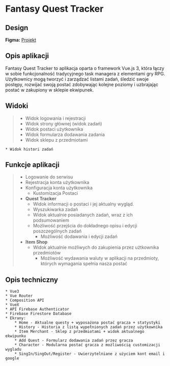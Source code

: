 # Fantasy Quest Tracker

## Design

**Figma:** [Projekt](https://www.figma.com/file/FEFe6yD64K6KuKz90uXfLe/Fantasy-Quest-Tracker?type=design&node-id=0%3A1&mode=design&t=6zo3D0WPmgNciwgn-1)

## Opis aplikacji

Fantasy Quest Tracker to aplikacja oparta o framework Vue.js 3, która łączy w sobie funkcjonalność tradycyjnego task managera z elementami gry RPG. Użytkownicy mogą tworzyć i zarządzać listami zadań, śledzić swoje postępy, rozwijać swoją postać zdobywając kolejne poziomy i uzbrajając postać w zakupiony w sklepie ekwipunek.

## Widoki

> - Widok logowania i rejestracji
> - Widok strony głównej (widok zadań)
> - Widok postaci użytkownika
> - Widok formularza dodawania zadania
> - Widok sklepu z przedmiotami

    * Widok histori zadań

## Funkcje aplikacji

> - Logowanie do serwisu
> - Rejestracja konta użytkownika
> - Konfiguracja konta użytkownika
>   - Kustomizacja Postaci
> - **Quest Tracker**
>   - Widok informacji o postaci i jej aktualny wygląd.
>   - Wyszukiwarka zadań
>   - Widok aktualnie posiadanych zadań, wraz z ich podsumowaniem
>   - Możliwość przejścia do dokładnego opisu i edycji poszczególnych zadań
>     - Możliwość dodawania i edycji zadań
> - **Item Shop**
>   - Widok aktualnie możliwych do zakupienia przez użtkownika przedmiotów
>     - Możliwość wydawania waluty w aplikacji na przedmioty, których wymagania spełnia nasza postać

## Opis techniczny

    * Vue3
    * Vue Router
    * Composition API
    * VueX
    * API Firebase Authenticator
    * Firebase Firestore Database
    * Ekrany:
        * Home - Aktualne questy + wyposażona postać gracza + statystyki
        * History - Historia z listą wypełnionych zadań przez użytkownika
        * Item Merchant - Sklep z przedmiotami + widok aktualnego ekwipunku
        * Add Quest - Formularz dodawania zadań przez gracza
        * Character - Modularna postać gracza z możliwością customizacji wygladu
        * SingIn/SingOut/Register - Uwierzytelniane z użyciem kont email i google
